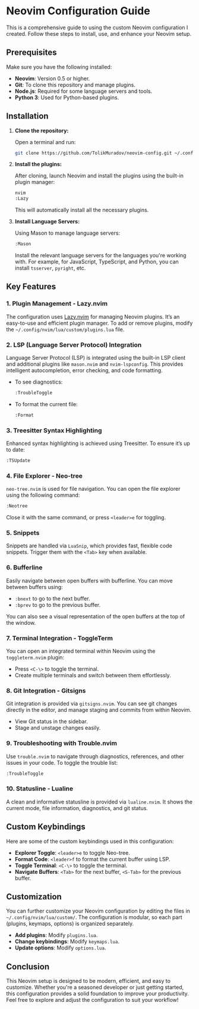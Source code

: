 
# Neovim Configuration Guide

This is a comprehensive guide to using the custom Neovim configuration I created. Follow these steps to install, use, and enhance your Neovim setup.

## Prerequisites

Make sure you have the following installed:

- **Neovim**: Version 0.5 or higher.
- **Git**: To clone this repository and manage plugins.
- **Node.js**: Required for some language servers and tools.
- **Python 3**: Used for Python-based plugins.

## Installation

1. **Clone the repository:**

   Open a terminal and run:

   ```bash
   git clone https://github.com/TolikMuradov/neovim-config.git ~/.config/nvim
   ```

2. **Install the plugins:**

   After cloning, launch Neovim and install the plugins using the built-in plugin manager:

   ```bash
   nvim
   :Lazy
   ```

   This will automatically install all the necessary plugins.

3. **Install Language Servers:**

   Using Mason to manage language servers:

   ```bash
   :Mason
   ```

   Install the relevant language servers for the languages you're working with. For example, for JavaScript, TypeScript, and Python, you can install `tsserver`, `pyright`, etc.

## Key Features

### 1. **Plugin Management - Lazy.nvim**

   The configuration uses [Lazy.nvim](https://github.com/folke/lazy.nvim) for managing Neovim plugins. It’s an easy-to-use and efficient plugin manager. To add or remove plugins, modify the `~/.config/nvim/lua/custom/plugins.lua` file.

### 2. **LSP (Language Server Protocol) Integration**

   Language Server Protocol (LSP) is integrated using the built-in LSP client and additional plugins like `mason.nvim` and `nvim-lspconfig`. This provides intelligent autocompletion, error checking, and code formatting.

   - To see diagnostics:
     ```bash
     :TroubleToggle
     ```

   - To format the current file:
     ```bash
     :Format
     ```

### 3. **Treesitter Syntax Highlighting**

   Enhanced syntax highlighting is achieved using Treesitter. To ensure it’s up to date:

   ```bash
   :TSUpdate
   ```

### 4. **File Explorer - Neo-tree**

   `neo-tree.nvim` is used for file navigation. You can open the file explorer using the following command:

   ```bash
   :Neotree
   ```

   Close it with the same command, or press `<leader>e` for toggling.

### 5. **Snippets**

   Snippets are handled via `LuaSnip`, which provides fast, flexible code snippets. Trigger them with the `<Tab>` key when available.

### 6. **Bufferline**

   Easily navigate between open buffers with bufferline. You can move between buffers using:

   - `:bnext` to go to the next buffer.
   - `:bprev` to go to the previous buffer.

   You can also see a visual representation of the open buffers at the top of the window.

### 7. **Terminal Integration - ToggleTerm**

   You can open an integrated terminal within Neovim using the `toggleterm.nvim` plugin:

   - Press `<C-\>` to toggle the terminal.
   - Create multiple terminals and switch between them effortlessly.

### 8. **Git Integration - Gitsigns**

   Git integration is provided via `gitsigns.nvim`. You can see git changes directly in the editor, and manage staging and commits from within Neovim.

   - View Git status in the sidebar.
   - Stage and unstage changes easily.

### 9. **Troubleshooting with Trouble.nvim**

   Use `trouble.nvim` to navigate through diagnostics, references, and other issues in your code. To toggle the trouble list:

   ```bash
   :TroubleToggle
   ```

### 10. **Statusline - Lualine**

   A clean and informative statusline is provided via `lualine.nvim`. It shows the current mode, file information, diagnostics, and git status.

## Custom Keybindings

Here are some of the custom keybindings used in this configuration:

- **Explorer Toggle**: `<leader>e` to toggle Neo-tree.
- **Format Code**: `<leader>f` to format the current buffer using LSP.
- **Toggle Terminal**: `<C-\>` to toggle the terminal.
- **Navigate Buffers**: `<Tab>` for the next buffer, `<S-Tab>` for the previous buffer.

## Customization

You can further customize your Neovim configuration by editing the files in `~/.config/nvim/lua/custom/`. The configuration is modular, so each part (plugins, keymaps, options) is organized separately.

- **Add plugins**: Modify `plugins.lua`.
- **Change keybindings**: Modify `keymaps.lua`.
- **Update options**: Modify `options.lua`.

## Conclusion

This Neovim setup is designed to be modern, efficient, and easy to customize. Whether you're a seasoned developer or just getting started, this configuration provides a solid foundation to improve your productivity. Feel free to explore and adjust the configuration to suit your workflow!
